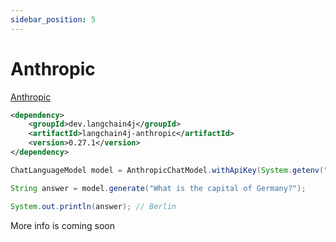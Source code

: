 ```yaml
---
sidebar_position: 5
---
```


# Anthropic

[Anthropic](https://www.anthropic.com/)

```xml
<dependency>
    <groupId>dev.langchain4j</groupId>
    <artifactId>langchain4j-anthropic</artifactId>
    <version>0.27.1</version>
</dependency>
```

```java
ChatLanguageModel model = AnthropicChatModel.withApiKey(System.getenv("ANTHROPIC_API_KEY"));

String answer = model.generate("What is the capital of Germany?");

System.out.println(answer); // Berlin
```

More info is coming soon

